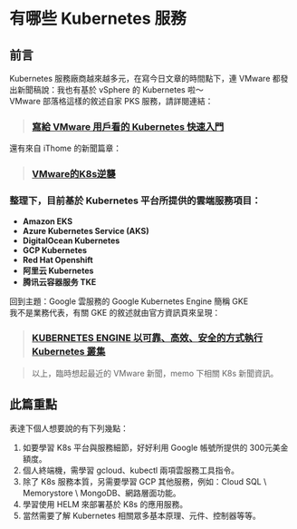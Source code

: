 # 有哪些 Kubernetes 服務

## 前言

Kubernetes 服務廠商越來越多元，在寫今日文章的時間點下，連 VMware 都發出新聞稿說：我也有基於 vSphere 的 Kubernetes 啦～  
VMware 部落格這樣的敘述自家 PKS 服務，請詳閱連結：

> ### [寫給 VMware 用戶看的 Kubernetes 快速入門](https://blogs.vmware.com/vmware-taiwan/2018/07/24/%E5%AF%AB%E7%B5%A6-vmware-%E7%94%A8%E6%88%B6%E7%9C%8B%E7%9A%84-kubernetes-%E5%BF%AB%E9%80%9F%E5%85%A5%E9%96%80/)

還有來自 iThome 的新聞篇章：

> ### [VMware的K8s逆襲](https://www.ithome.com.tw/article/132904)

### 整理下，目前基於 Kubernetes 平台所提供的雲端服務項目：

* **Amazon EKS**
* **Azure Kubernetes Service \(AKS\)**
* **DigitalOcean Kubernetes**
* **GCP Kubernetes**
* **Red Hat Openshift**
* **阿里云 Kubernetes**
* **腾讯云容器服务 TKE**

回到主題：Google 雲服務的 Google Kubernetes Engine 簡稱 GKE  
我不是業務代表，有關 GKE 的敘述就由官方資訊頁來呈現：

> ### [KUBERNETES ENGINE 以可靠、高效、安全的方式執行 Kubernetes 叢集](https://cloud.google.com/kubernetes-engine/)

> 以上，臨時想起最近的 VMware 新聞，memo 下相關 K8s 新聞資訊。

## 此篇重點

表達下個人想要說的有下列幾點：

1. 如要學習 K8s 平台與服務細節，好好利用 Google 帳號所提供的 300元美金額度。
2. 個人終端機，需學習 gcloud、kubectl 兩項雲服務工具指令。
3. 除了 K8s 服務本質，另需要學習 GCP 其他服務，例如：Cloud SQL \ Memorystore \ MongoDB、網路層面功能。
4. 學習使用 HELM 來部署基於 K8s 的應用服務。
5. 當然需要了解 Kubernetes 相關眾多基本原理、元件、控制器等等。




